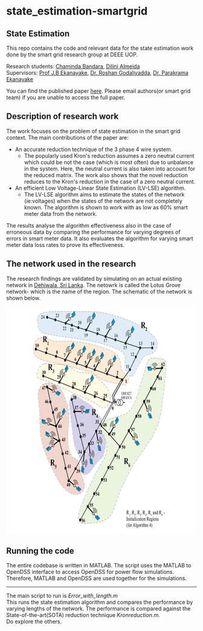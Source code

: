 # state_estimation-smartgrid

## State Estimation
This repo contains the code and relevant data for the state estimation work done by the smart grid research group at DEEE UOP. 

Research students: [Chaminda Bandara](https://scholar.google.com/citations?user=WwLxOJYAAAAJ&hl=en), [Dilini Almeida](https://scholar.google.com/citations?user=dzzvaeQAAAAJ&hl=en)<br>
Supervisors: [Prof J.B Ekanayake](http://eng.pdn.ac.lk/deee/academic-staff/prof.jb.ekanayake/index.html#home), [Dr. Roshan Godaliyadda](http://eng.pdn.ac.lk/deee/staff/academic/dr.gmri.godaliyadda/profile.php), [Dr. Parakrama Ekanayake](http://eng.pdn.ac.lk/deee/staff/academic/dr.mpb.ekanayake/profile.php)

You can find the published paper [here](https://www.sciencedirect.com/science/article/abs/pii/S0142061519336518). Please email authors(or smart grid team) if you are unable to access the full paper. <br>

## Description of research work

The work focuses on the problem of state estimation in the smart grid context. The main contributions of the paper are:
- An accurate reduction technique of the 3 phase 4 wire system.
  - The popularly used Kron's reduction assumes a zero neutral current which could be not the case (which is most often) due to unbalance in the system. Here, the neutral current is also taken into account for the reduced matrix. The work also shows that the novel reduction reduces to the Kron's reduction in the case of a zero neutral current. 
- An efficient Low Voltage-Linear State Estimation (LV-LSE) algorithm.
  - The LV-LSE algorithm aims to estimate the states of the network (ie:voltages) when the states of the network are not completely known. The algorithm is shown to work with as low as 60% smart meter data from the network. 

The results analyse the algorithm effectiveness also in the case of erroneous data by comparing the performance for varying degrees of errors in smart meter data. It also evaluates the algorithm for varying smart meter data loss rates to prove its effectiveness. 

## The network used in the research
The research findings are validated by simulating on an actual existing network in [Dehiwala, Sri Lanka](https://www.google.com/maps/place/Lotus+Grove/@6.8453557,79.8783252,15z/data=!4m5!3m4!1s0x0:0xa5e9d2a4922d6c45!8m2!3d6.8453557!4d79.8783252). The netowrk is called the Lotus Grove network- which is the name of the region. The schematic of the network is shown below.

<img src="Lotus Grove.png" alt="Lotus Grove" width="750" height="600"/>
<!-- ![random](<https://github.com/eepdnaclk/state_estimation-smartgrid/blob/main/Lotus Grove.png> "Lotus Grove Network") -->


## Running the code

The entire codebase is written in MATLAB. The script uses the MATLAB to OpenDSS interface to access OpenDSS for power flow simulations. Therefore, MATLAB and OpenDSS are used together for the simulations.
<hr>

The main script to run is *Error_with_length.m*<br>
This runs the state estimation algorithm and compares the performance by varying lengths of the network. The performance is compared against the State-of-the-art(SOTA) reduction technique *Kronreduction.m*. <br>
Do explore the others. 
